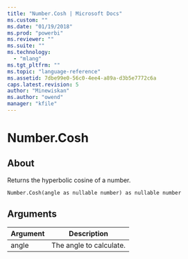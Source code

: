 ```yaml
---
title: "Number.Cosh | Microsoft Docs"
ms.custom: ""
ms.date: "01/19/2018"
ms.prod: "powerbi"
ms.reviewer: ""
ms.suite: ""
ms.technology: 
  - "mlang"
ms.tgt_pltfrm: ""
ms.topic: "language-reference"
ms.assetid: 7dbe99e0-56c0-4ee4-a89a-d3b5e7772c6a
caps.latest.revision: 5
author: "Minewiskan"
ms.author: "owend"
manager: "kfile"
---
```

# Number.Cosh

  
## About  
Returns the hyperbolic cosine of a number.  
  
```  
Number.Cosh(angle as nullable number) as nullable number  
```  
  
## Arguments  
  
|Argument|Description|  
|------------|---------------|  
|angle|The angle to calculate.|  
  
